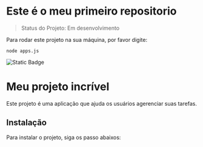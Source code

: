 <h1>Este é o meu primeiro repositorio</h1>

> Status do Projeto: Em desenvolvimento

Para rodar este projeto na sua máquina, por favor digite:

```
node apps.js
```
![Static Badge](https://img.shields.io/badge/STATUS-DESENVOLVIMENTO-pink)

# Meu projeto incrível
Este projeto é uma aplicação que ajuda os usuários agerenciar suas tarefas.
## Instalação
Para instalar o projeto, siga os passo abaixos: 
